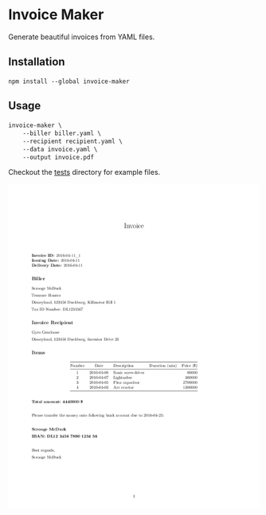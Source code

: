 # Invoice Maker

Generate beautiful invoices from YAML files.


## Installation

```
npm install --global invoice-maker
```


## Usage

```shell
invoice-maker \
	--biller biller.yaml \
	--recipient recipient.yaml \
	--data invoice.yaml \
	--output invoice.pdf
```

Checkout the [tests](./tests) directory for example files.


![Example invoice](./examples/invoice.png)
